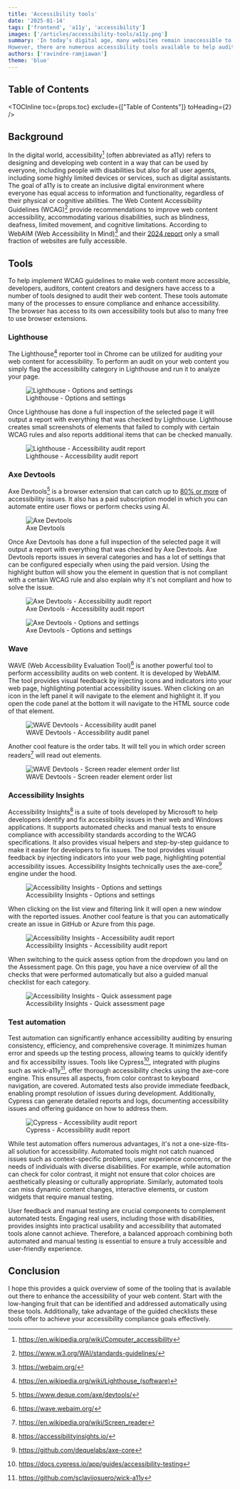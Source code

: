 ```yaml
---
title: 'Accessibility tools'
date: '2025-01-14'
tags: ['frontend', 'a11y', 'accessibility']
images: ['/articles/accessibility-tools/a11y.png']
summary: 'In today’s digital age, many websites remain inaccessible to individuals with physical or cognitive disabilities. 
However, there are numerous accessibility tools available to help audit and improve your web content, ensuring accessibility for everyone.'
authors: ['ravindre-ramjiawan']
theme: 'blue'
---
```


## Table of Contents

<TOCInline toc={props.toc} exclude={["Table of Contents"]} toHeading={2} />

## Background

In the digital world, accessibility[^1] (often abbreviated as a11y) refers to designing and developing web content in a way that can be used by everyone,
including people with disabilities but also for all user agents, including some highly limited devices or services, such as digital assistants.
The goal of a11y is to create an inclusive digital environment where everyone has equal access to information and functionality, regardless of their physical or cognitive abilities.
The Web Content Accessibility Guidelines (WCAG)[^10] provide recommendations to improve web content accessibility, accommodating various disabilities, such as blindness, deafness, limited movement, and cognitive limitations.
According to WebAIM (Web Accessibility In Mind)[^2] and their [2024 report](https://webaim.org/projects/million/) only a small fraction of websites are fully accessible.

## Tools

To help implement WCAG guidelines to make web content more accessible, developers, auditors, content creators and designers have access to a number of tools designed to audit their web content.
These tools automate many of the processes to ensure compliance and enhance accessibility.
The browser has access to its own accessibility tools but also to many free to use browser extensions.

### Lighthouse

The Lighthouse[^3] reporter tool in Chrome can be utilized for auditing your web content for accessibility.
To perform an audit on your web content you simply flag the accessibility category in Lighthouse and run it to analyze your page.

<figure>
  <img
  src="/articles/accessibility-tools/lighthouse-devtools.jpg"
  alt="Lighthouse - Options and settings" />
  <figcaption>Lighthouse - Options and settings</figcaption>
</figure>

Once Lighthouse has done a full inspection of the selected page it will output a report with everything that was checked by Lighthouse.
Lighthouse creates small screenshots of elements that failed to comply with certain WCAG rules and also reports additional items that can be checked manually.

<figure>
  <img
  src="/articles/accessibility-tools/lighthouse-report.jpg"
  alt="Lighthouse - Accessibility audit report" />
  <figcaption>Lighthouse - Accessibility audit report</figcaption>
</figure>

### Axe Devtools

Axe Devtools[^4] is a browser extension that can catch up to [80% or more](https://accessibility.deque.com/hubfs/Semi-Automated-Accessibility-Testing-Coverage-Report.pdf) of accessibility issues.
It also has a paid subscription model in which you can automate entire user flows or perform checks using AI.

<figure>
  <img
  src="/articles/accessibility-tools/axe-devtools.jpg"
  alt="Axe Devtools" />
  <figcaption>Axe Devtools</figcaption>
</figure>

Once Axe Devtools has done a full inspection of the selected page it will output a report with everything that was checked by Axe Devtools.
Axe Devtools reports issues in several categories and has a lot of settings that can be configured especially when using the paid version.
Using the highlight button will show you the element in question that is not compliant with a certain WCAG rule and also explain why it's not compliant and how to solve the issue.

<figure>
  <img
  src="/articles/accessibility-tools/axe-devtools-report.jpg"
  alt="Axe Devtools - Accessibility audit report" />
  <figcaption>Axe Devtools - Accessibility audit report</figcaption>
</figure>

<figure>
  <img
  src="/articles/accessibility-tools/axe-devtools-settings.jpg"
  alt="Axe Devtools - Options and settings" />
  <figcaption>Axe Devtools - Options and settings</figcaption>
</figure>

### Wave

WAVE (Web Accessibility Evaluation Tool)[^5] is another powerful tool to perform accessibility audits on web content.
It is developed by WebAIM. The tool provides visual feedback by injecting icons and indicators into your web page, highlighting potential accessibility issues.
When clicking on an icon in the left panel it will navigate to the element and highlight it. If you open the code panel at the bottom it will navigate to the HTML source code of that element.

<figure>
  <img
  src="/articles/accessibility-tools/wave-devtools.jpg"
  alt="WAVE Devtools - Accessibility audit panel" />
  <figcaption>WAVE Devtools - Accessibility audit panel</figcaption>
</figure>

Another cool feature is the order tabs. It will tell you in which order screen readers[^11] will read out elements.

<figure>
  <img
  src="/articles/accessibility-tools/wave-devtools-order.jpg"
  alt="WAVE Devtools - Screen reader element order list" />
  <figcaption>WAVE Devtools - Screen reader element order list</figcaption>
</figure>

### Accessibility Insights

Accessibility Insights[^6] is a suite of tools developed by Microsoft to help developers identify and fix accessibility issues in their web and Windows applications.
It supports automated checks and manual tests to ensure compliance with accessibility standards according to the WCAG specifications.
It also provides visual helpers and step-by-step guidance to make it easier for developers to fix issues. The tool provides visual feedback by injecting indicators into your web page,
highlighting potential accessibility issues. Accessibility Insights technically uses the axe-core[^7] engine under the hood.

<figure>
  <img
  src="/articles/accessibility-tools/accessibility-insights-devtools.jpg"
  alt="Accessibility Insights - Options and settings" />
  <figcaption>Accessibility Insights - Options and settings</figcaption>
</figure>

When clicking on the list view and filtering link it will open a new window with the reported issues.
Another cool feature is that you can automatically create an issue in GitHub or Azure from this page.

<figure>
  <img
  src="/articles/accessibility-tools/accessibility-insights-report.jpg"
  alt="Accessibility Insights - Accessibility audit report" />
  <figcaption>Accessibility Insights - Accessibility audit report</figcaption>
</figure>

When switching to the quick assess option from the dropdown you land on the Assessment page.
On this page, you have a nice overview of all the checks that were performed automatically but also a guided manual checklist for each category.

<figure>
  <img
  src="/articles/accessibility-tools/accessibility-insights-quick-assess.jpg"
  alt="Accessibility Insights - Quick assessment page" />
  <figcaption>Accessibility Insights - Quick assessment page</figcaption>
</figure>

### Test automation

Test automation can significantly enhance accessibility auditing by ensuring consistency, efficiency, and comprehensive coverage.
It minimizes human error and speeds up the testing process, allowing teams to quickly identify and fix accessibility issues.
Tools like Cypress[^8], integrated with plugins such as wick-a11y[^9], offer thorough accessibility checks using the axe-core engine.
This ensures all aspects, from color contrast to keyboard navigation, are covered. Automated tests also provide immediate feedback, enabling prompt resolution of issues during development.
Additionally, Cypress can generate detailed reports and logs, documenting accessibility issues and offering guidance on how to address them.

<figure>
  <img
  src="/articles/accessibility-tools/cy-a11y.png"
  alt="Cypress - Accessibility audit report" />
  <figcaption>Cypress - Accessibility audit report</figcaption>
</figure>

While test automation offers numerous advantages, it's not a one-size-fits-all solution for accessibility.
Automated tools might not catch nuanced issues such as context-specific problems, user experience concerns, or the needs of individuals with diverse disabilities.
For example, while automation can check for color contrast, it might not ensure that color choices are aesthetically pleasing or culturally appropriate.
Similarly, automated tools can miss dynamic content changes, interactive elements, or custom widgets that require manual testing.

User feedback and manual testing are crucial components to complement automated tests.
Engaging real users, including those with disabilities, provides insights into practical usability and accessibility that automated tools alone cannot achieve.
Therefore, a balanced approach combining both automated and manual testing is essential to ensure a truly accessible and user-friendly experience.

## Conclusion

I hope this provides a quick overview of some of the tooling that is available out there to enhance the accessibility of your web content.
Start with the low-hanging fruit that can be identified and addressed automatically using these tools.
Additionally, take advantage of the guided checklists these tools offer to achieve your accessibility compliance goals effectively.

[^1]: https://en.wikipedia.org/wiki/Computer_accessibility
[^2]: https://webaim.org/
[^3]: https://en.wikipedia.org/wiki/Lighthouse_(software)
[^4]: https://www.deque.com/axe/devtools/
[^5]: https://wave.webaim.org/
[^6]: https://accessibilityinsights.io/
[^7]: https://github.com/dequelabs/axe-core
[^8]: https://docs.cypress.io/app/guides/accessibility-testing
[^9]: https://github.com/sclavijosuero/wick-a11y
[^10]: https://www.w3.org/WAI/standards-guidelines/
[^11]: https://en.wikipedia.org/wiki/Screen_reader
